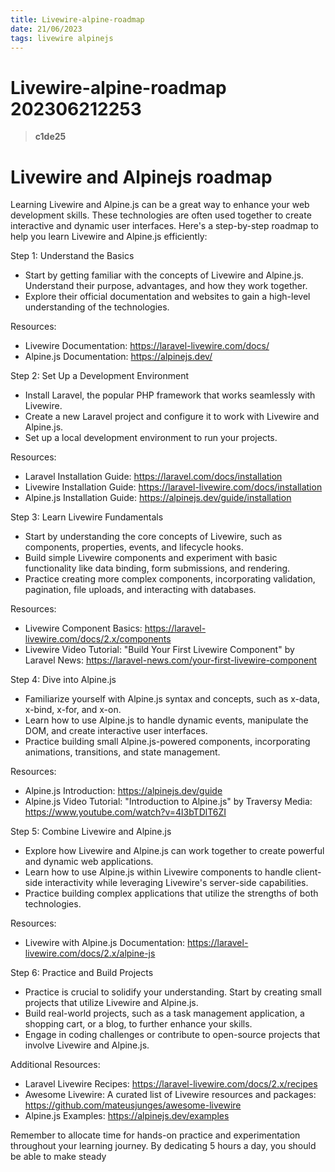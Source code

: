 ```yaml
---
title: Livewire-alpine-roadmap
date: 21/06/2023
tags: livewire alpinejs
---
```


# **Livewire-alpine-roadmap** 202306212253 
> **c1de25**

  

# Livewire and Alpinejs roadmap

Learning Livewire and Alpine.js can be a great way to enhance your web development skills. These technologies are often used together to create interactive and dynamic user interfaces. Here's a step-by-step roadmap to help you learn Livewire and Alpine.js efficiently:

Step 1: Understand the Basics
- Start by getting familiar with the concepts of Livewire and Alpine.js. Understand their purpose, advantages, and how they work together.
- Explore their official documentation and websites to gain a high-level understanding of the technologies.

Resources:
- Livewire Documentation: https://laravel-livewire.com/docs/
- Alpine.js Documentation: https://alpinejs.dev/

Step 2: Set Up a Development Environment
- Install Laravel, the popular PHP framework that works seamlessly with Livewire.
- Create a new Laravel project and configure it to work with Livewire and Alpine.js.
- Set up a local development environment to run your projects.

Resources:
- Laravel Installation Guide: https://laravel.com/docs/installation
- Livewire Installation Guide: https://laravel-livewire.com/docs/installation
- Alpine.js Installation Guide: https://alpinejs.dev/guide/installation

Step 3: Learn Livewire Fundamentals
- Start by understanding the core concepts of Livewire, such as components, properties, events, and lifecycle hooks.
- Build simple Livewire components and experiment with basic functionality like data binding, form submissions, and rendering.
- Practice creating more complex components, incorporating validation, pagination, file uploads, and interacting with databases.

Resources:
- Livewire Component Basics: https://laravel-livewire.com/docs/2.x/components
- Livewire Video Tutorial: "Build Your First Livewire Component" by Laravel News: https://laravel-news.com/your-first-livewire-component

Step 4: Dive into Alpine.js
- Familiarize yourself with Alpine.js syntax and concepts, such as x-data, x-bind, x-for, and x-on.
- Learn how to use Alpine.js to handle dynamic events, manipulate the DOM, and create interactive user interfaces.
- Practice building small Alpine.js-powered components, incorporating animations, transitions, and state management.

Resources:
- Alpine.js Introduction: https://alpinejs.dev/guide
- Alpine.js Video Tutorial: "Introduction to Alpine.js" by Traversy Media: https://www.youtube.com/watch?v=4l3bTDlT6ZI

Step 5: Combine Livewire and Alpine.js
- Explore how Livewire and Alpine.js can work together to create powerful and dynamic web applications.
- Learn how to use Alpine.js within Livewire components to handle client-side interactivity while leveraging Livewire's server-side capabilities.
- Practice building complex applications that utilize the strengths of both technologies.

Resources:
- Livewire with Alpine.js Documentation: https://laravel-livewire.com/docs/2.x/alpine-js

Step 6: Practice and Build Projects
- Practice is crucial to solidify your understanding. Start by creating small projects that utilize Livewire and Alpine.js.
- Build real-world projects, such as a task management application, a shopping cart, or a blog, to further enhance your skills.
- Engage in coding challenges or contribute to open-source projects that involve Livewire and Alpine.js.

Additional Resources:
- Laravel Livewire Recipes: https://laravel-livewire.com/docs/2.x/recipes
- Awesome Livewire: A curated list of Livewire resources and packages: https://github.com/mateusjunges/awesome-livewire
- Alpine.js Examples: https://alpinejs.dev/examples

Remember to allocate time for hands-on practice and experimentation throughout your learning journey. By dedicating 5 hours a day, you should be able to make steady